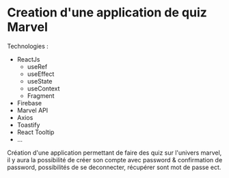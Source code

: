 # Creation d'une application de quiz Marvel

Technologies : 

- ReactJs
    - useRef
    - useEffect
    - useState
    - useContext
    - Fragment
- Firebase
- Marvel API
- Axios
- Toastify 
- React Tooltip
- ...

Création d'une application permettant de faire des quiz sur l'univers marvel, il y aura la possibilité de créer son compte avec password & confirmation de password, possibilités de se deconnecter, récupérer sont mot de passe ect.


